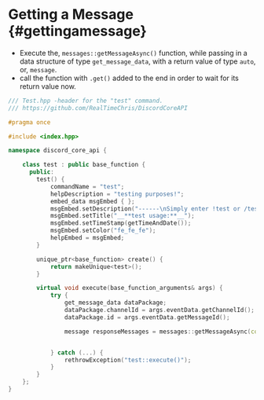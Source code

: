 Getting a Message {#gettingamessage}
============
- Execute the, `messages::getMessageAsync()` function, while passing in a data structure of type `get_message_data`, with a return value of type `auto`, or, `message`.
- call the function with `.get()` added to the end in order to wait for its return value now.

```cpp
/// Test.hpp -header for the "test" command.
/// https://github.com/RealTimeChris/DiscordCoreAPI

#pragma once

#include <index.hpp>

namespace discord_core_api {

	class test : public base_function {
	  public:
		test() {
			commandName = "test";
			helpDescription = "testing purposes!";
			embed_data msgEmbed { };
			msgEmbed.setDescription("------\nSimply enter !test or /test!\n------");
			msgEmbed.setTitle("__**test usage:**__");
			msgEmbed.setTimeStamp(getTimeAndDate());
			msgEmbed.setColor("fe_fe_fe");
			helpEmbed = msgEmbed;
		}

		unique_ptr<base_function> create() {
			return makeUnique<test>();
		}

		virtual void execute(base_function_arguments& args) {
			try {
				get_message_data dataPackage;
				dataPackage.channelId = args.eventData.getChannelId();
				dataPackage.id = args.eventData.getMessageId();

				message responseMessages = messages::getMessageAsync(const& dataPackage).get();


			} catch (...) {
				rethrowException("test::execute()");
			}
		}
	};
}
```
